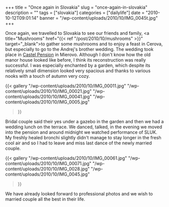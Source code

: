 +++
title = "Once again in Slovakia"
slug = "once-again-in-slovakia"
description = ""
tags = ["slovakia"]
categories = ["dailylife"]
date = "2010-10-12T09:01:14"
banner = "/wp-content/uploads/2010/10/IMG_0045t.jpg"
+++

Once again, we travelled to Slovakia to see our friends and family, <a title="Mushrooms"
href="{{< ref "/post/2010/10/mushrooms" >}}" target="_blank">to gather some
mushrooms</a> and to enjoy a feast in Cerova, but especially to go to the Andrej's brother wedding. The wedding took place in <a title="Castel Pension" href="https://castelmierovo.sk/"
target="_blank">Castel Pension</a> in Mierovo. Although I don't know how the old manor house looked
like before, I think its reconstruction was really successful. I was especially enchanted by a
garden, which despite its relatively small dimension looked very spacious and thanks to various
nooks with a touch of autumn very cozy.

{{< gallery
    "/wp-content/uploads/2010/10/IMG_00011.jpg"
    "/wp-content/uploads/2010/10/IMG_00021.jpg"
    "/wp-content/uploads/2010/10/IMG_00041.jpg"
    "/wp-content/uploads/2010/10/IMG_0005.jpg"
>}}

Bridal couple said their yes under a gazebo in the garden and then we had a wedding lunch on the
terrace. We danced, talked, in the evening we moved into the pension and around midnight we watched
performance of SLUK. My freshly healed bronchi slightly didn't manage to stay longer in the fresh
cool air and so I had to leave and miss last dance of the newly married couple.

{{< gallery
    "/wp-content/uploads/2010/10/IMG_00061.jpg"
    "/wp-content/uploads/2010/10/IMG_00071.jpg"
    "/wp-content/uploads/2010/10/IMG_0028.jpg"
    "/wp-content/uploads/2010/10/IMG_0045.jpg"
>}}

We have already looked forward to professional photos and we wish to married couple all the best in
their life.
